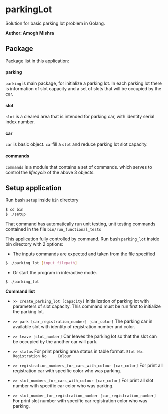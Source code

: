 # parkingLot
Solution for basic parking lot problem in Golang.

**Author: Amogh Mishra**

## Package

Package list in this application:

#### parking
```parking``` is main package, for initialize a parking lot. In each parking lot there is information of slot capacity
 and a set of slots that will be occupied by the car.


#### slot
```slot``` is a cleared area that is intended for parking car, with identity serial index number.


#### car
```car``` is basic object.  ```car```fill a ```slot``` and reduce parking lot slot capacity.

#### commands
```commands``` is a module that contains a set of commands. which serves to control the *lifecycle* of the
 above 3 objects.

## Setup application

Run bash ```setup``` inside ```bin``` directory
```sh
$ cd bin
$ ./setup
```
That command has automatically run unit testing, unit testing commands contained in the file  ```bin/run_functional_tests```

This application fully controlled by command. Run bash ```parking_lot``` inside bin directory with 2 options:

* The inputs commands are expected and taken from the file specified
```sh
$ ./parking_lot [input_filepath]
```
* Or start the program in interactive mode.
```sh
$ ./parking_lot
```
**Command list**

* ```>> create_parking_lot [capacity]```
Initialization of parking lot with parameters of slot capacity. This command must be run first to initialize the parking lot.

* ```>> park [car_registration_number] [car_color]```
The parking car in available slot with identity of registration number and color.


* ```>> leave [slot_number]```
Car leaves the parking lot so that the slot can be occupied by the another car will park.

* ```>> status```
For print parking area status in table format.
```Slot No.    Registration No     Colour```

* ```>> registration_numbers_for_cars_with_colour [car_color]```
For print all registration car with specific color who was parking.

* ```>> slot_numbers_for_cars_with_colour [car_color]```
For print all slot number with specific car color who was parking.

* ```>> slot_number_for_registration_number [car_registration_number]```
For print slot number with specific car registration color who was parking.
